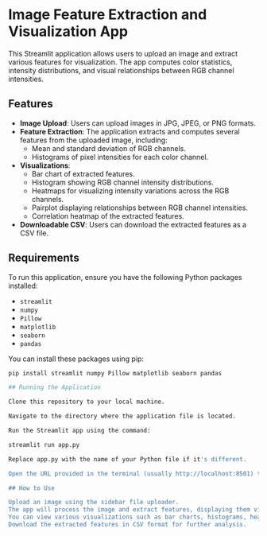 # Image Feature Extraction and Visualization App

This Streamlit application allows users to upload an image and extract various features for visualization. The app computes color statistics, intensity distributions, and visual relationships between RGB channel intensities.

## Features

- **Image Upload**: Users can upload images in JPG, JPEG, or PNG formats.
- **Feature Extraction**: The application extracts and computes several features from the uploaded image, including:
  - Mean and standard deviation of RGB channels.
  - Histograms of pixel intensities for each color channel.
- **Visualizations**:
  - Bar chart of extracted features.
  - Histogram showing RGB channel intensity distributions.
  - Heatmaps for visualizing intensity variations across the RGB channels.
  - Pairplot displaying relationships between RGB channel intensities.
  - Correlation heatmap of the extracted features.
- **Downloadable CSV**: Users can download the extracted features as a CSV file.

## Requirements

To run this application, ensure you have the following Python packages installed:

- `streamlit`
- `numpy`
- `Pillow`
- `matplotlib`
- `seaborn`
- `pandas`

You can install these packages using pip:

```bash
pip install streamlit numpy Pillow matplotlib seaborn pandas

## Running the Application

Clone this repository to your local machine.

Navigate to the directory where the application file is located.

Run the Streamlit app using the command:

streamlit run app.py

Replace app.py with the name of your Python file if it's different.

Open the URL provided in the terminal (usually http://localhost:8501) to access the app in your web browser.

## How to Use

Upload an image using the sidebar file uploader.
The app will process the image and extract features, displaying them visually.
You can view various visualizations such as bar charts, histograms, heatmaps, and pairplots.
Download the extracted features in CSV format for further analysis.

